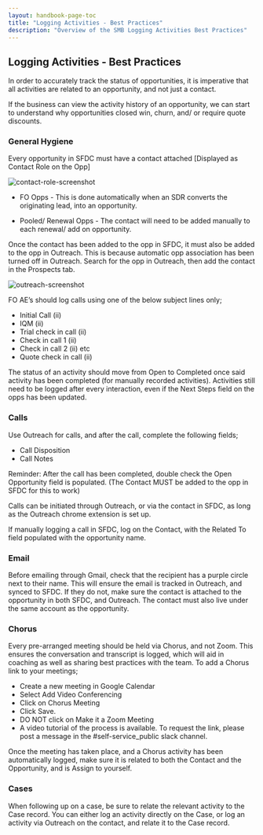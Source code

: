 ```yaml
---
layout: handbook-page-toc
title: "Logging Activities - Best Practices"
description: "Overview of the SMB Logging Activities Best Practices"
---
```


## Logging Activities - Best Practices

In order to accurately track the status of opportunities, it is imperative that all activities are related to an opportunity, and not just a contact.

If the business can view the activity history of an opportunity, we can start to understand why opportunities closed win, churn, and/ or require quote discounts.

### General Hygiene

Every opportunity in SFDC must have a contact attached [Displayed as Contact Role on the Opp]

![contact-role-screenshot](/images/handbook/sales/contactrole.png)

- FO Opps - This is done automatically when an SDR converts the originating lead, into an opportunity. 

- Pooled/ Renewal Opps - The contact will need to be added manually to each renewal/ add on opportunity.

Once the contact has been added to the opp in SFDC, it must also be added to the opp in Outreach.  This is because automatic opp association has been turned off in Outreach. Search for the opp in Outreach, then add the contact in the Prospects tab. 

![outreach-screenshot](/images/handbook/sales/outreach.png)

FO AE’s should log calls using one of the below subject lines only;
- Initial Call (ii)
- IQM (ii)
- Trial check in call (ii)
- Check in call 1 (ii)
- Check in call 2 (ii) etc
- Quote check in call (ii)

The status of an activity should move from Open to Completed once said activity has been completed (for manually recorded activities).
Activities still need to be logged after every interaction, even if the Next Steps field on the opps has been updated. 


### Calls

Use Outreach for calls, and after the call, complete the following fields;

- Call Disposition
- Call Notes

Reminder: After the call has been completed, double check the Open Opportunity field is populated. (The Contact MUST be added to the opp in SFDC for this to work)

Calls can be initiated through Outreach, or via the contact in SFDC, as long as the Outreach chrome extension is set up. 

If manually logging a call in SFDC, log on the Contact, with the Related To field populated with the opportunity name.

### Email

Before emailing through Gmail, check that the recipient has a purple circle next to their name.  This will ensure the email is tracked in Outreach, and synced to SFDC.  If they do not, make sure the contact is attached to the opportunity in both SFDC, and Outreach.  The contact must also live under the same account as the opportunity.  

### Chorus

Every pre-arranged meeting should be held via Chorus, and not Zoom.  This ensures the conversation and transcript is logged, which will aid in coaching as well as sharing best practices with the team. To add a Chorus link to your meetings;

- Create a new meeting in Google Calendar
- Select Add Video Conferencing
- Click on Chorus Meeting
- Click Save.  
- DO NOT click on Make it a Zoom Meeting
- A video tutorial of the process is available.  To request the link, please post a message in the #self-service_public slack channel.


Once the meeting has taken place, and a Chorus activity has been automatically logged, make sure it is related to both the Contact and the Opportunity, and is Assign to yourself.

### Cases

When following up on a case, be sure to relate the relevant activity to the Case record.  You can either log an activity directly on the Case, or log an activity via Outreach on the contact, and relate it to the Case record.  


